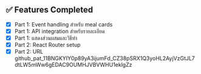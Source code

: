 
## ✅ Features Completed
- [x] Part 1: Event handling สำหรับ meal cards
- [x] Part 1: API integration สำหรับรายละเอียด  
- [x] Part 1: แสดงส่วนผสมและวิธีทำ
- [x] Part 2: React Router setup
- [x] Part 2: URL
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
